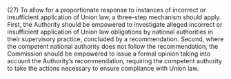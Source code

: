 (27) To allow for a proportionate response to instances of incorrect or insufficient application of Union law, a three-step mechanism should apply. First, the Authority should be empowered to investigate alleged incorrect or insufficient application of Union law obligations by national authorities in their supervisory practice, concluded by a recommendation. Second, where the competent national authority does not follow the recommendation, the Commission should be empowered to issue a formal opinion taking into account the Authority’s recommendation, requiring the competent authority to take the actions necessary to ensure compliance with Union law.